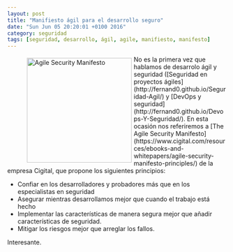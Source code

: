 ```yaml
---
layout: post
title: "Manifiesto ágil para el desarrollo seguro"
date: "Sun Jun 05 20:20:01 +0100 2016"
category: seguridad
tags: [seguridad, desarrollo, ágil, agile, manifiesto, manifesto]
---
```





<figure> <a href="https://www.cigital.com/resources/ebooks-and-whitepapers/agile-security-manifesto-principles/" title="Agile Security Manifesto"><img src="https://www.cigital.com/wp-content/uploads/2016/05/agile-security-manifesto-social-300x149.jpg" width="240"  alt="Agile Security Manifesto" style="float:left; margin:5px"></a></figure>
No es la primera vez que hablamos de desarrolo ágil y seguridad ([Seguridad en proyectos ágiles](http://fernand0.github.io/Seguridad-Agil/) y [DevOps y seguridad](http://fernand0.github.io/Devops-Y-Seguridad/). En esta ocasión nos referiremos a [The Agile Security Manifesto](https://www.cigital.com/resources/ebooks-and-whitepapers/agile-security-manifesto-principles/) de la empresa Cigital, que propone los siguientes principios:

* Confiar en los desarrolladores y probadores más que en los especialistas en seguridad
* Asegurar mientras desarrollamos mejor que cuando el trabajo está hecho
* Implementar las características de manera segura mejor que añadir características de seguridad.
* Mitigar los riesgos mejor que arreglar los fallos.

Interesante.
